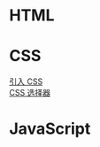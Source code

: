 # HTML

# CSS
[引入 CSS](https://xinleibird.github.io/personal/css/import)  
[CSS 选择器](https://xinleibird.github.io/personal/css/selector)  

# JavaScript
